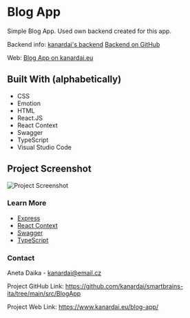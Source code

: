 # Blog App

Simple Blog App. Used own backend created for this app.

Backend info: [kanardai's backend](https://kanardai.eu/api-docs)
[Backend on GitHub](https://github.com/kanardai/smartbrains-ita/tree/main/backend)

Web: [Blog App on kanardai.eu](https://www.kanardai.eu/blog-app/)

## Built With (alphabetically)

- CSS
- Emotion
- HTML
- React.JS
- React Context
- Swagger
- TypeScript
- Visual Studio Code

## Project Screenshot

![Project Screenshot](https://i.ibb.co/yq2hBdY/blog.jpg)

### Learn More

- [Express](https://expressjs.com/)
- [React Context](https://reactjs.org/docs/context.html)
- [Swagger](https://swagger.io/)
- [TypeScript](https://www.typescriptlang.org/)

### Contact

Aneta Daika - kanardai@email.cz

Project GitHub Link: https://github.com/kanardai/smartbrains-ita/tree/main/src/BlogApp

Project Web Link: https://www.kanardai.eu/blog-app/
